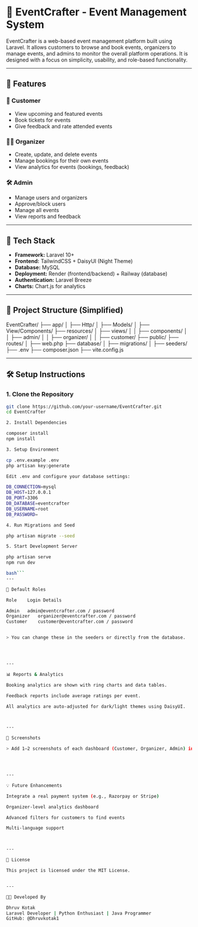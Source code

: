 # 🎉 EventCrafter - Event Management System

EventCrafter is a web-based event management platform built using Laravel. It allows customers to browse and book events, organizers to manage events, and admins to monitor the overall platform operations. It is designed with a focus on simplicity, usability, and role-based functionality.

---

## 🚀 Features

### 👤 Customer
- View upcoming and featured events
- Book tickets for events
- Give feedback and rate attended events

### 🧑‍💼 Organizer
- Create, update, and delete events
- Manage bookings for their own events
- View analytics for events (bookings, feedback)

### 🛠️ Admin
- Manage users and organizers
- Approve/block users
- Manage all events
- View reports and feedback

---

## 🧱 Tech Stack

- **Framework:** Laravel 10+
- **Frontend:** TailwindCSS + DaisyUI (Night Theme)
- **Database:** MySQL
- **Deployment:** Render (frontend/backend) + Railway (database)
- **Authentication:** Laravel Breeze
- **Charts:** Chart.js for analytics

---

## 📁 Project Structure (Simplified)

EventCrafter/ ├── app/ │   ├── Http/ │   ├── Models/ │   ├── View/Components/ ├── resources/ │   ├── views/ │   │   ├── components/ │   │   ├── admin/ │   │   ├── organizer/ │   │   ├── customer/ ├── public/ ├── routes/ │   ├── web.php ├── database/ │   ├── migrations/ │   ├── seeders/ ├── .env ├── composer.json ├── vite.config.js

---

## 🛠️ Setup Instructions

### 1. Clone the Repository

```bash
git clone https://github.com/your-username/EventCrafter.git
cd EventCrafter

2. Install Dependencies

composer install
npm install

3. Setup Environment

cp .env.example .env
php artisan key:generate

Edit .env and configure your database settings:

DB_CONNECTION=mysql
DB_HOST=127.0.0.1
DB_PORT=3306
DB_DATABASE=eventcrafter
DB_USERNAME=root
DB_PASSWORD=

4. Run Migrations and Seed

php artisan migrate --seed

5. Start Development Server

php artisan serve
npm run dev

bash```
---

🧪 Default Roles

Role	Login Details

Admin	admin@eventcrafter.com / password
Organizer	organizer@eventcrafter.com / password
Customer	customer@eventcrafter.com / password


> You can change these in the seeders or directly from the database.




---

📊 Reports & Analytics

Booking analytics are shown with ring charts and data tables.

Feedback reports include average ratings per event.

All analytics are auto-adjusted for dark/light themes using DaisyUI.



---

📸 Screenshots

> Add 1–2 screenshots of each dashboard (Customer, Organizer, Admin) in your documentation or report folder.




---

💡 Future Enhancements

Integrate a real payment system (e.g., Razorpay or Stripe)

Organizer-level analytics dashboard

Advanced filters for customers to find events

Multi-language support



---

📄 License

This project is licensed under the MIT License.


---

👨‍💻 Developed By

Dhruv Kotak
Laravel Developer | Python Enthusiast | Java Programmer
GitHub: @Dhruvkotak1
